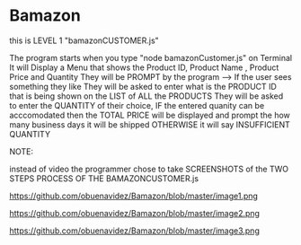 # Bamazon

this is LEVEL 1 "bamazonCUSTOMER.js"

The program starts when you type "node bamazonCustomer.js" on Terminal
It will Display a Menu that shows the Product ID, Product Name , Product Price and Quantity
They will be PROMPT by the program --> If the user sees something they like
They will be asked to enter what is the PRODUCT ID that is being shown on the LIST of ALL the PRODUCTS
They will be asked to enter the QUANTITY of their choice, IF the entered quanity can be acccomodated then
the TOTAL PRICE will be displayed and prompt the how many business days it will be shipped
OTHERWISE it will say INSUFFICIENT QUANTITY



NOTE:

instead of video the programmer chose to take SCREENSHOTS of the TWO STEPS PROCESS OF THE BAMAZONCUSTOMER.js

https://github.com/obuenavidez/Bamazon/blob/master/image1.png


https://github.com/obuenavidez/Bamazon/blob/master/image2.png


https://github.com/obuenavidez/Bamazon/blob/master/image3.png
